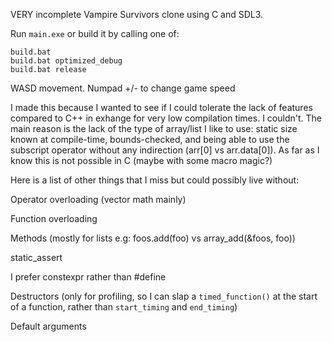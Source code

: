 VERY incomplete Vampire Survivors clone using C and SDL3.

Run `main.exe` or build it by calling one of:

	build.bat
	build.bat optimized_debug
	build.bat release

WASD movement. Numpad +/- to change game speed

I made this because I wanted to see if I could tolerate the lack of features compared to C++ in exhange for very low compilation times. I couldn't. The main reason is the lack of the type of array/list I like to use: static size known at compile-time, bounds-checked, and being able to use the subscript operator without any indirection (arr[0] vs arr.data[0]). As far as I know this is not possible in C (maybe with some macro magic?)

Here is a list of other things that I miss but could possibly live without:

Operator overloading (vector math mainly)

Function overloading

Methods (mostly for lists e.g: foos.add(foo) vs array_add(&foos, foo))

static_assert

I prefer constexpr rather than #define

Destructors (only for profiling, so I can slap a `timed_function()` at the start of a function, rather than `start_timing` and `end_timing`)

Default arguments